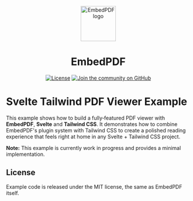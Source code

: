 <div align="center">
  <a href="https://www.embedpdf.com">
    <img alt="EmbedPDF logo" src="https://www.embedpdf.com/logo-192.png" height="96">
  </a>

  <h1>EmbedPDF</h1>

<a href="https://github.com/embedpdf/embed-pdf-viewer/blob/main/LICENSE"><img alt="License" src="https://img.shields.io/npm/l/@embedpdf/pdfium.svg?style=for-the-badge&labelColor=000000"></a>
<a href="https://github.com/embedpdf/embed-pdf-viewer/discussions"><img alt="Join the community on GitHub" src="https://img.shields.io/badge/Join%20the%20community-blueviolet.svg?style=for-the-badge&labelColor=000000"></a>

</div>

# Svelte Tailwind PDF Viewer Example

This example shows how to build a fully‑featured PDF viewer with **EmbedPDF**, **Svelte** and **Tailwind CSS**. It demonstrates how to combine EmbedPDF's plugin system with Tailwind CSS to create a polished reading experience that feels right at home in any Svelte + Tailwind CSS project.

**Note:** This example is currently work in progress and provides a minimal implementation.

## License

Example code is released under the MIT license, the same as EmbedPDF itself.
